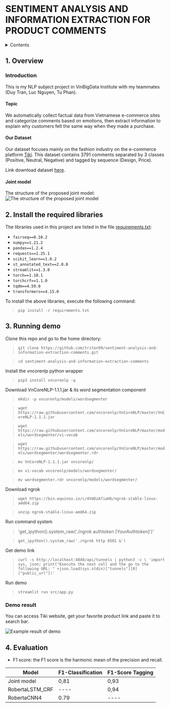 # SENTIMENT ANALYSIS AND INFORMATION EXTRACTION FOR PRODUCT COMMENTS

<details> 
<summary>Contents</summary>

  - [1. Overview](#1-overview)
    - [Introduction](#introduction)
    - [Project structure](#neural-network-model)
  - [2. Install the required environment and libraries](#2-install-the-required-environment-and-libraries)
  - [3. Running Demo](#3-running-demo)
  - [4. Evaluation](#4-evaluation)

</details>

## 1. Overview
### Introduction
This is my NLP subject project in VinBigData Institute with my teammates (Duy Tran, Luc Nguyen, Tu Phan).
#### Topic
We automatically collect factual data from Vietnamese e-commerce sites and categorize comments based on emotions, then extract information to explain why customers felt the same way when they made a purchase.

#### Our Dataset
Our dataset focuses mainly on the fashion industry on the e-commerce platform [Tiki](https://tiki.vn/). This dataset contains 3791 comments separated by 3 classes (Positive, Neutral, Negative) and tagged by sequence (Design, Price). 

Link download dataset [here](...).

#### Joint model
The structure of the proposed joint model:
![The structure of the proposed joint model](***)


## 2. Install the required libraries
The libraries used in this project are listed in the file [requirements.txt](#requirements.txt):
- `fairseq==0.10.2`
- `numpy==1.21.2`
- `pandas==1.2.4`
- `requests==2.25.1`
- `scikit_learn==1.0.2`
- `st_annotated_text==2.0.0`
- `streamlit==1.3.0`
- `torch==1.10.1`
- `torchcrf==1.1.0`
- `tqdm==4.59.0`
- `transformers==4.15.0`

To install the above libraries, execute the following command:
>`pip install -r requirements.txt`

## 3. Running demo
Clone this repo and go to the home directory:
> `git clone https://github.com/triton99/sentiment-analysis-and-information-extraction-comments.git`

> `cd sentiment-analysis-and-information-extraction-comments`

Install the vncorenlp python wrapper
> `pip3 install vncorenlp -q`

Download VnCoreNLP-1.1.1.jar & its word segmentation component
> `mkdir -p vncorenlp/models/wordsegmenter`

> `wget https://raw.githubusercontent.com/vncorenlp/VnCoreNLP/master/VnCoreNLP-1.1.1.jar`

> `wget https://raw.githubusercontent.com/vncorenlp/VnCoreNLP/master/models/wordsegmenter/vi-vocab`

> `wget https://raw.githubusercontent.com/vncorenlp/VnCoreNLP/master/models/wordsegmenter/wordsegmenter.rdr`

> `mv VnCoreNLP-1.1.1.jar vncorenlp/ `

> `mv vi-vocab vncorenlp/models/wordsegmenter/`

> `mv wordsegmenter.rdr vncorenlp/models/wordsegmenter/`

Download ngrok

> `wget https://bin.equinox.io/c/4VmDzA7iaHb/ngrok-stable-linux-amd64.zip`

> `unzip ngrok-stable-linux-amd64.zip`

Run command system
> 'get_ipython().system_raw('./ngrok authtoken [YourAuthtoken]')'

> `get_ipython().system_raw('./ngrok http 8501 &')`

Get demo link
> `curl -s http://localhost:4040/api/tunnels | python3 -c \
    'import sys, json; print("Execute the next cell and the go to the following URL: " +json.load(sys.stdin)["tunnels"][0]["public_url"])'`

Run demo
> `streamlit run src/app.py`

### Demo result
You can access Tiki website, get your favorite product link and paste it to search bar.

![Example result of demo](***)


## 4. Evaluation
- F1 score: the F1 score is the harmonic mean of the precision and recall.

|      Model      | F1-Classification | F1-Score Tagging |
| --------------- | ----------------- | ---------------- |
| Joint model     |       0,81        |       0,93       |
| RobertaLSTM_CRF |       ----        |       0,94       |
| RobertaCNN4     |       0.79        |       ----       |
